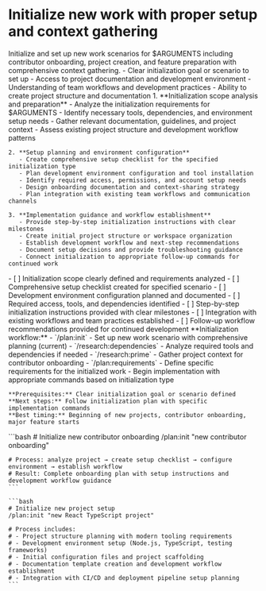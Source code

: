 # Initialize new work with proper setup and context gathering

<instructions>
  <context>
    Initialize and set up new work scenarios for $ARGUMENTS including contributor onboarding, project creation, and feature preparation with comprehensive context gathering.
  </context>

  <requirements>
    - Clear initialization goal or scenario to set up
    - Access to project documentation and development environment
    - Understanding of team workflows and development practices
    - Ability to create project structure and documentation
  </requirements>

  <execution>
    1. **Initialization scope analysis and preparation**
       - Analyze the initialization requirements for $ARGUMENTS
       - Identify necessary tools, dependencies, and environment setup needs
       - Gather relevant documentation, guidelines, and project context
       - Assess existing project structure and development workflow patterns

    2. **Setup planning and environment configuration**
       - Create comprehensive setup checklist for the specified initialization type
       - Plan development environment configuration and tool installation
       - Identify required access, permissions, and account setup needs
       - Design onboarding documentation and context-sharing strategy
       - Plan integration with existing team workflows and communication channels

    3. **Implementation guidance and workflow establishment**
       - Provide step-by-step initialization instructions with clear milestones
       - Create initial project structure or workspace organization
       - Establish development workflow and next-step recommendations
       - Document setup decisions and provide troubleshooting guidance
       - Connect initialization to appropriate follow-up commands for continued work
  </execution>

  <validation>
    - [ ] Initialization scope clearly defined and requirements analyzed
    - [ ] Comprehensive setup checklist created for specified scenario
    - [ ] Development environment configuration planned and documented
    - [ ] Required access, tools, and dependencies identified
    - [ ] Step-by-step initialization instructions provided with clear milestones
    - [ ] Integration with existing workflows and team practices established
    - [ ] Follow-up workflow recommendations provided for continued development
  </validation>

  <workflow>
    **Initialization workflow:**
    - `/plan:init` - Set up new work scenario with comprehensive planning (current)
    - `/research:dependencies` - Analyze required tools and dependencies if needed
    - `/research:prime` - Gather project context for contributor onboarding
    - `/plan:requirements` - Define specific requirements for the initialized work
    - Begin implementation with appropriate commands based on initialization type

    **Prerequisites:** Clear initialization goal or scenario defined
    **Next steps:** Follow initialization plan with specific implementation commands
    **Best timing:** Beginning of new projects, contributor onboarding, major feature starts
  </workflow>

  <examples>
    ```bash
    # Initialize new contributor onboarding
    /plan:init "new contributor onboarding"

    # Process: analyze project → create setup checklist → configure environment → establish workflow
    # Result: Complete onboarding plan with setup instructions and development workflow guidance
    ```

    ```bash
    # Initialize new project setup
    /plan:init "new React TypeScript project"

    # Process includes:
    # - Project structure planning with modern tooling requirements
    # - Development environment setup (Node.js, TypeScript, testing frameworks)
    # - Initial configuration files and project scaffolding
    # - Documentation template creation and development workflow establishment
    # - Integration with CI/CD and deployment pipeline setup planning
    ```

  </examples>
</instructions>
